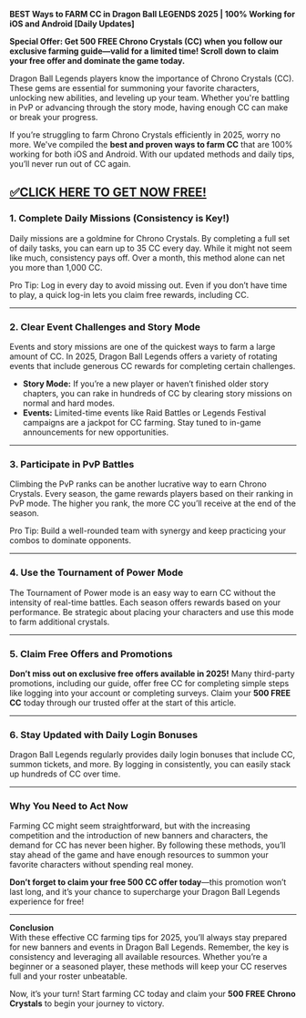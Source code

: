 **BEST Ways to FARM CC in Dragon Ball LEGENDS 2025 | 100% Working for iOS and Android [Daily Updates]**

**Special Offer: Get 500 FREE Chrono Crystals (CC) when you follow our exclusive farming guide—valid for a limited time! Scroll down to claim your free offer and dominate the game today.**

Dragon Ball Legends players know the importance of Chrono Crystals (CC). These gems are essential for summoning your favorite characters, unlocking new abilities, and leveling up your team. Whether you're battling in PvP or advancing through the story mode, having enough CC can make or break your progress.

If you’re struggling to farm Chrono Crystals efficiently in 2025, worry no more. We've compiled the **best and proven ways to farm CC** that are 100% working for both iOS and Android. With our updated methods and daily tips, you’ll never run out of CC again.

## [✅CLICK HERE TO GET NOW FREE!](https://besteventtoday.com/Dragon/Ball)

### **1. Complete Daily Missions (Consistency is Key!)**

Daily missions are a goldmine for Chrono Crystals. By completing a full set of daily tasks, you can earn up to 35 CC every day. While it might not seem like much, consistency pays off. Over a month, this method alone can net you more than 1,000 CC.

Pro Tip: Log in every day to avoid missing out. Even if you don’t have time to play, a quick log-in lets you claim free rewards, including CC.

---

### **2. Clear Event Challenges and Story Mode**

Events and story missions are one of the quickest ways to farm a large amount of CC. In 2025, Dragon Ball Legends offers a variety of rotating events that include generous CC rewards for completing certain challenges.

- **Story Mode:** If you’re a new player or haven’t finished older story chapters, you can rake in hundreds of CC by clearing story missions on normal and hard modes.
- **Events:** Limited-time events like Raid Battles or Legends Festival campaigns are a jackpot for CC farming. Stay tuned to in-game announcements for new opportunities.

---

### **3. Participate in PvP Battles**

Climbing the PvP ranks can be another lucrative way to earn Chrono Crystals. Every season, the game rewards players based on their ranking in PvP mode. The higher you rank, the more CC you’ll receive at the end of the season.

Pro Tip: Build a well-rounded team with synergy and keep practicing your combos to dominate opponents.

---

### **4. Use the Tournament of Power Mode**

The Tournament of Power mode is an easy way to earn CC without the intensity of real-time battles. Each season offers rewards based on your performance. Be strategic about placing your characters and use this mode to farm additional crystals.

---

### **5. Claim Free Offers and Promotions**

**Don’t miss out on exclusive free offers available in 2025!** Many third-party promotions, including our guide, offer free CC for completing simple steps like logging into your account or completing surveys. Claim your **500 FREE CC** today through our trusted offer at the start of this article.

---

### **6. Stay Updated with Daily Login Bonuses**

Dragon Ball Legends regularly provides daily login bonuses that include CC, summon tickets, and more. By logging in consistently, you can easily stack up hundreds of CC over time.

---

### **Why You Need to Act Now**

Farming CC might seem straightforward, but with the increasing competition and the introduction of new banners and characters, the demand for CC has never been higher. By following these methods, you’ll stay ahead of the game and have enough resources to summon your favorite characters without spending real money.

**Don’t forget to claim your free 500 CC offer today**—this promotion won’t last long, and it’s your chance to supercharge your Dragon Ball Legends experience for free!

---

**Conclusion**  
With these effective CC farming tips for 2025, you’ll always stay prepared for new banners and events in Dragon Ball Legends. Remember, the key is consistency and leveraging all available resources. Whether you’re a beginner or a seasoned player, these methods will keep your CC reserves full and your roster unbeatable.

Now, it’s your turn! Start farming CC today and claim your **500 FREE Chrono Crystals** to begin your journey to victory. 

